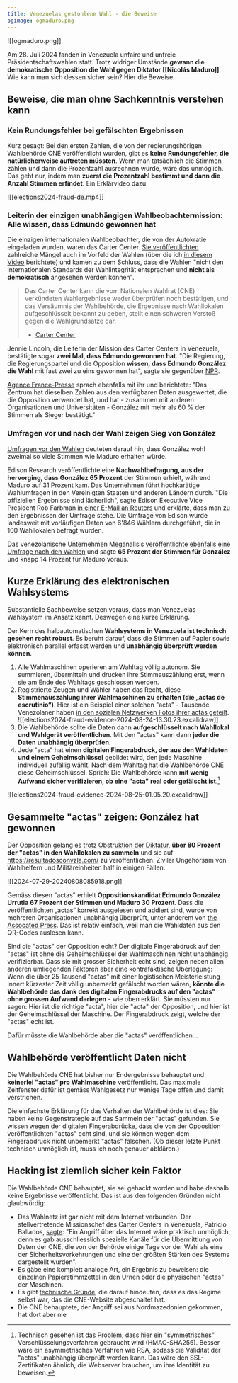 ```yaml
---
title: Venezuelas gestohlene Wahl - die Beweise
ogimage: ogmaduro.png
---
```


![[ogmaduro.png]]

Am 28. Juli 2024 fanden in Venezuela unfaire und unfreie Präsidentschaftswahlen statt. Trotz widriger Umstände **gewann die demokratische Opposition die Wahl gegen Diktator [[Nicolás Maduro]]**. Wie kann man sich dessen sicher sein? Hier die Beweise.

## Beweise, die man ohne Sachkenntnis verstehen kann
### Kein Rundungsfehler bei gefälschten Ergebnissen

Kurz gesagt: Bei den ersten Zahlen, die von der regierungshörigen Wahlbehörde CNE veröffentlicht wurden, gibt es **keine Rundungsfehler, die natürlicherweise auftreten müssten**. Wenn man tatsächlich die Stimmen zählen und dann die Prozentzahl ausrechnen würde, wäre das unmöglich. Das geht nur, indem man **zuerst die Prozentzahl bestimmt und dann die Anzahl Stimmen erfindet**. Ein Erklärvideo dazu:

![[elections2024-fraud-de.mp4]]
### Leiterin der einzigen unabhängigen Wahlbeobachtermission: Alle wissen, dass Edmundo gewonnen hat

Die einzigen internationalen Wahlbeobachter, die von der Autokratie eingeladen wurden, waren das Carter Center. [Sie veröffentlichten](https://www.cartercenter.org/news/pr/2024/venezuela-073024.html) zahlreiche Mängel auch im Vorfeld der Wahlen (über die ich [in diesem Video](2024_elections.md) berichtete) und kamen zu dem Schluss, dass die Wahlen "nicht den internationalen Standards der Wahlintegrität entsprachen und **nicht als demokratisch** angesehen werden können". 

> Das Carter Center kann die vom Nationalen Wahlrat (CNE) verkündeten Wahlergebnisse weder überprüfen noch bestätigen, und das Versäumnis der Wahlbehörde, die Ergebnisse nach Wahllokalen aufgeschlüsselt bekannt zu geben, stellt einen schweren Verstoß gegen die Wahlgrundsätze dar.
> 
> - [Carter Center](https://www.cartercenter.org/news/pr/2024/venezuela-073024.html)

Jennie Lincoln, die Leiterin der Mission des Carter Centers in Venezuela, bestätigte sogar **zwei Mal, dass Edmundo gewonnen hat**. "Die Regierung, die Regierungspartei und die Opposition **wissen, dass Edmundo González die Wahl** mit fast zwei zu eins gewonnen hat", sagte sie gegenüber [NPR](https://www.npr.org/2024/08/06/nx-s1-5064231/the-integrity-of-the-venezuelan-presidential-election-is-under-scrutiny). 

[Agence France-Presse](https://www.voanews.com/a/no-evidence-venezuela-vote-hacked-carter-center-election-monitor-says/7734334.html) sprach ebenfalls mit ihr und berichtete: "Das Zentrum hat dieselben Zahlen aus den verfügbaren Daten ausgewertet, die die Opposition verwendet hat, und hat - zusammen mit anderen Organisationen und Universitäten - González mit mehr als 60 % der Stimmen als Sieger bestätigt."

### Umfragen vor und nach der Wahl zeigen Sieg von González

[Umfragen vor den Wahlen](https://es.wikipedia.org/wiki/Anexo:Encuestas_y_sondeos_de_intenci%C3%B3n_de_voto_para_las_elecciones_presidenciales_de_Venezuela_de_2024) deuteten darauf hin, dass González wohl zweimal so viele Stimmen wie Maduro erhalten würde.

Edison Research veröffentlichte eine **Nachwahlbefragung, aus der hervorging, dass González 65 Prozent** der Stimmen erhielt, während Maduro auf 31 Prozent kam. Das Unternehmen führt hochkarätige Wahlumfragen in den Vereinigten Staaten und anderen Ländern durch. "Die offiziellen Ergebnisse sind lächerlich", sagte Edison Executive Vice President Rob Farbman [in einer E-Mail an Reuters](https://www.reuters.com/world/americas/government-opposition-both-claim-venezuela-election-win-official-results-2024-07-29/) und erklärte, dass man zu den Ergebnissen der Umfrage stehe. Die Umfrage von Edison wurde landesweit mit vorläufigen Daten von 6'846 Wählern durchgeführt, die in 100 Wahllokalen befragt wurden.

Das venezolanische Unternehmen Meganalisis [veröffentlichte ebenfalls eine Umfrage nach den Wahlen](https://x.com/Meganalisis/status/1817699015359639966) und sagte **65 Prozent der Stimmen für González** und knapp 14 Prozent für Maduro voraus.
## Kurze Erklärung des elektronischen Wahlsystems

Substantielle Sachbeweise setzen voraus, dass man Venezuelas Wahlsystem im Ansatz  kennt. Deswegen eine kurze Erklärung. 

Der Kern des halbautomatischen **Wahlsystems in Venezuela ist technisch gesehen recht robust**. Es beruht darauf, dass die Stimmen auf Papier sowie elektronisch parallel erfasst werden und **unabhängig überprüft werden können**.

1) Alle Wahlmaschinen operieren am Wahltag völlig autonom. Sie summieren, übermitteln und drucken ihre Stimmauszählung erst, wenn sie am Ende des Wahltags geschlossen werden.
2) Registrierte Zeugen und Wähler haben das Recht, diese **Stimmenauszählung ihrer Wahlmaschinen zu erhalten (die „actas de escrutinio“)**. Hier ist ein Beispiel einer solchen "acta" - Tausende Venezolaner haben [in den sozialen Netzwerken Fotos ihrer actas geteilt](https://x.com/DavidRomro/status/1817782928279007350).
	![[elections2024-fraud-evidence-2024-08-24-13.30.23.excalidraw]]
3) Die Wahlbehörde sollte die Daten dann **aufgeschlüsselt nach Wahllokal und Wahlgerät veröffentlichen**. Mit den "actas" kann dann **jeder die Daten unabhängig überprüfen**.
4) Jede "acta" hat einen **digitalen Fingerabdruck, der aus den Wahldaten und einem Geheimschlüssel** gebildet wird, den jede Maschine individuell zufällig wählt. Nach dem Wahltag hat die Wahlbehörde CNE diese Geheimschlüssel. Sprich: Die Wahlbehörde kann **mit wenig Aufwand sicher verifizieren, ob eine "acta" real oder gefälscht ist**.[^asym]

[^asym]: Technisch gesehen ist das Problem, dass hier ein "symmetrisches" Verschlüsselungsverfahren gebraucht wird (HMAC-SHA256). Besser wäre ein asymmetrisches Verfahren wie RSA, sodass die Validität der "actas" unabhängig überprüft werden kann. Das wäre den SSL-Zertifikaten ähnlich, die Webserver brauchen, um ihre Identität zu beweisen.

![[elections2024-fraud-evidence-2024-08-25-01.05.20.excalidraw]]

## Gesammelte "actas" zeigen: González hat gewonnen

Der Opposition gelang es [trotz Obstruktion der Diktatur](https://youtu.be/pb6L451bnkk?si=8Hk4A7ymGKmXwAoE&t=194), **über 80 Prozent der "actas" in den Wahllokalen zu sammeln** und sie auf https://resultadosconvzla.com/ zu veröffentlichen. Ziviler Ungehorsam von Wahlhelfern und Militäreinheiten half in einigen Fällen.

![[2024-07-29-20240808085918.png]]

Gemäss diesen "actas" erhielt **Oppositionskandidat Edmundo González Urrutia 67 Prozent der Stimmen und Maduro 30 Prozent**. Dass die veröffentlichten „actas“ korrekt ausgelesen und addiert sind, wurde von mehreren Organisationen unabhängig überprüft, unter anderem von [the Assocated Press](https://apnews.com/article/venezuela-maduro-machado-biden-gonzalez-a625eb01979bc9cf5570d03242f198b1). Das ist relativ einfach, weil man die Wahldaten aus den QR-Codes auslesen kann.

Sind die "actas" der Opposition echt? Der digitale Fingerabdruck auf den "actas" ist ohne die Geheimschlüssel der Wahlmaschinen nicht unabhängig verifizierbar. Dass sie mit grosser Sicherheit echt sind, zeigen neben allen anderen umliegenden Faktoren aber eine kontrafaktische Überlegung: Wenn die über 25 Tausend "actas" mit einer logistischen Meisterleistung innert kürzester Zeit völlig unbemerkt gefälscht worden wären, **könnte die Wahlbehörde das dank des digitalen Fingerabdrucks auf den "actas" ohne grossen Aufwand darlegen** - wie oben erklärt. Sie müssten nur sagen: Hier ist die richtige "acta", hier die "acta" der Opposition, und hier ist der Geheimschlüssel der Maschine. Der Fingerabdruck zeigt, welche der "actas" echt ist. 

Dafür müsste die Wahlbehörde aber die "actas" veröffentlichen...
## Wahlbehörde veröffentlicht Daten nicht

Die Wahlbehörde CNE hat bisher nur Endergebnisse behauptet und **keinerlei "actas" pro Wahlmaschine** veröffentlicht. Das maximale Zeitfenster dafür ist gemäss Wahlgesetz nur wenige Tage offen und damit verstrichen.

Die einfachste Erklärung für das Verhalten der Wahlbehörde ist dies: Sie haben keine Gegenstrategie auf das Sammeln der "actas" gefunden. Sie wissen wegen der digitalen Fingerabdrücke, dass die von der Opposition veröffentlichten "actas" echt sind, und sie können wegen dem Fingerabdruck nicht unbemerkt "actas" fälschen. (Ob dieser letzte Punkt technisch unmöglich ist, muss ich noch genauer abklären.)
## Hacking ist ziemlich sicher kein Faktor

Die Wahlbehörde CNE behauptet, sie sei gehackt worden und habe deshalb keine Ergebnisse veröffentlicht. Das ist aus den folgenden Gründen nicht glaubwürdig:
- Das Wahlnetz ist gar nicht mit dem Internet verbunden. Der stellvertretende Missionschef des Carter Centers in Venezuela, Patricio Ballados, [sagte](https://elestimulo.com/elecciones-2024/2024-08-04/centro-carter-no-hackeo-elecciones-venezuela/#Echobox=1722819448): "Ein Angriff über das Internet wäre praktisch unmöglich, denn es gab ausschliesslich spezielle Kanäle für die Übermittlung von Daten der CNE, die von der Behörde einige Tage vor der Wahl als eine der Sicherheitsvorkehrungen und eine der größten Stärken des Systems dargestellt wurden". 
- Es gäbe eine komplett analoge Art, ein Ergebnis zu beweisen: die einzelnen Papierstimmzettel in den Urnen oder die physischen "actas" der Maschinen.
- Es gibt [technische Gründe](https://x.com/phenobarbital/status/1818990019761091059), die darauf hindeuten, dass es das Regime selbst war, das die CNE-Website abgeschaltet hat.
- Die CNE behauptete, der Angriff sei aus Nordmazedonien gekommen, hat dort aber nie 
